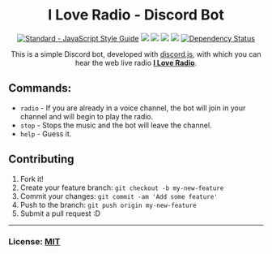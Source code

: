 <h1 align="center"> I Love Radio - Discord Bot </h1>

<p align="center">
    <a href="https://standardjs.com"><img src="https://img.shields.io/badge/code_style-standard-brightgreen.svg" alt="Standard - JavaScript Style Guide"></a>
    <a href="https://discordapp.com/oauth2/authorize?client_id=398195643371356170&scope=bot&permissions=36711488"><img src="https://img.shields.io/badge/Discord-Add%20Bot-7289DA.svg" /></a>
    <a href="https://discord.gg/k6qSHQs"><img src="https://img.shields.io/badge/Discord-Join%20Server-7289DA.svg" /></a>
    <img src="https://img.shields.io/badge/master--version-1.2.0-brightgreen.svg" />
    <a href="https://github.com/julianYaman/iloveradio-discord-bot/releases"><img src="https://img.shields.io/github/release/julianYaman/iloveradio-discord-bot.svg" /></a>
    <a href='https://gemnasium.com/github.com/julianYaman/iloveradio-discord-bot'><img src="https://gemnasium.com/badges/github.com/julianYaman/iloveradio-discord-bot.svg" alt="Dependency Status" /></a>
</p>

<p align="center">
This is a simple Discord bot, developed with <a href="https://github.com/hydrabolt/discord.js/">discord.js</a>, 
with which you can hear the web live radio <b><a href="http://www.iloveradio.de/">I Love Radio</a></b>.
</p>

## Commands:

- ``radio`` - If you are already in a voice channel, the bot will join in your channel and will begin to play the radio.
- ``stop`` - Stops the music and the bot will leave the channel.
- ``help`` - Guess it.

## Contributing

1. Fork it!
2. Create your feature branch: `git checkout -b my-new-feature`
3. Commit your changes: `git commit -am 'Add some feature'`
4. Push to the branch: `git push origin my-new-feature`
5. Submit a pull request :D

<hr>

### License: [MIT](https://github.com/julianYaman/iloveradio-discord-bot/blob/master/LICENSE)